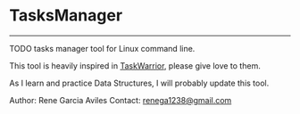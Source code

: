 # TasksManager
---

TODO tasks manager tool for Linux command line.

This tool is heavily inspired in [TaskWarrior](https://taskwarrior.org/), please give love to them.

As I learn and practice Data Structures, I will probably update this tool.

Author: Rene Garcia Aviles
Contact: renega1238@gmail.com

